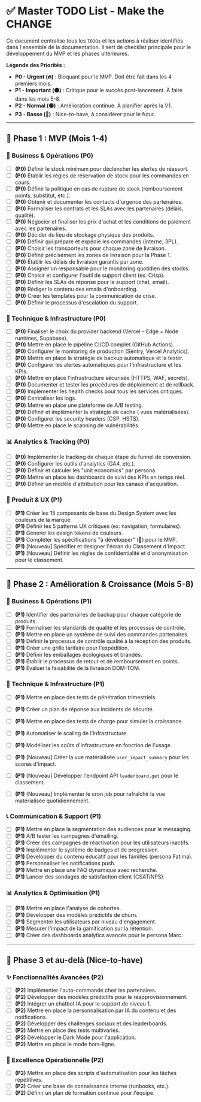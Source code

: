 # ✅ Master TODO List - Make the CHANGE

Ce document centralise tous les `TODOs` et les actions à réaliser identifiés dans l'ensemble de la documentation. Il sert de checklist principale pour le développement du MVP et les phases ultérieures.

**Légende des Priorités :**
- **P0 - Urgent (🔥)** : Bloquant pour le MVP. Doit être fait dans les 4 premiers mois.
- **P1 - Important (🟠)** : Critique pour le succès post-lancement. À faire dans les mois 5-8.
- **P2 - Normal (🟢)** : Amélioration continue. À planifier après la V1.
- **P3 - Basse (🔵)** : Nice-to-have, à considérer pour le futur.

---

## 🚀 Phase 1 : MVP (Mois 1-4)

### 💼 Business & Opérations (P0)
- [ ] **(P0)** Définir le stock minimum pour déclencher les alertes de réassort.
- [ ] **(P0)** Établir les règles de réservation de stock pour les commandes en cours.
- [ ] **(P0)** Définir la politique en cas de rupture de stock (remboursement points, substitut, etc.).
- [ ] **(P0)** Obtenir et documenter les contacts d'urgence des partenaires.
- [ ] **(P0)** Formaliser les contrats et les SLAs avec les partenaires (délais, qualité).
- [ ] **(P0)** Négocier et finaliser les prix d'achat et les conditions de paiement avec les partenaires.
- [ ] **(P0)** Décider du lieu de stockage physique des produits.
- [ ] **(P0)** Définir qui prépare et expédie les commandes (interne, 3PL).
- [ ] **(P0)** Choisir les transporteurs pour chaque zone de livraison.
- [ ] **(P0)** Définir précisément les zones de livraison pour la Phase 1.
- [ ] **(P0)** Établir les délais de livraison garantis par zone.
- [ ] **(P0)** Assigner un responsable pour le monitoring quotidien des stocks.
- [ ] **(P0)** Choisir et configurer l'outil de support client (ex: Crisp).
- [ ] **(P0)** Définir les SLAs de réponse pour le support (chat, email).
- [ ] **(P0)** Rédiger le contenu des emails d'onboarding.
- [ ] **(P0)** Créer les templates pour la communication de crise.
- [ ] **(P0)** Définir le processus d'escalation du support.

### 🔧 Technique & Infrastructure (P0)
- [ ] **(P0)** Finaliser le choix du provider backend (Vercel – Edge + Node runtimes, Supabase).
- [ ] **(P0)** Mettre en place le pipeline CI/CD complet (GitHub Actions).
- [ ] **(P0)** Configurer le monitoring de production (Sentry, Vercel Analytics).
- [ ] **(P0)** Mettre en place la stratégie de backup automatique et la tester.
- [ ] **(P0)** Configurer les alertes automatiques pour l'infrastructure et les KPIs.
- [ ] **(P0)** Mettre en place l'infrastructure sécurisée (HTTPS, WAF, secrets).
- [ ] **(P0)** Documenter et tester les procédures de déploiement et de rollback.
- [ ] **(P0)** Implémenter les health checks pour tous les services critiques.
- [ ] **(P0)** Centraliser les logs.
- [ ] **(P0)** Mettre en place une plateforme de A/B testing.
- [ ] **(P0)** Définir et implémenter la stratégie de cache ( vues matérialisées).
- [ ] **(P0)** Configurer les security headers (CSP, HSTS).
- [ ] **(P0)** Mettre en place le scanning de vulnérabilités.

### 📊 Analytics & Tracking (P0)
- [ ] **(P0)** Implémenter le tracking de chaque étape du funnel de conversion.
- [ ] **(P0)** Configurer les outils d'analytics (GA4, etc.).
- [ ] **(P0)** Définir et calculer les "unit economics" par persona.
- [ ] **(P0)** Mettre en place les dashboards de suivi des KPIs en temps réel.
- [ ] **(P0)** Définir un modèle d'attribution pour les canaux d'acquisition.

### 🎨 Produit & UX (P1)
- [ ] **(P1)** Créer les 15 composants de base du Design System avec les couleurs de la marque.
- [ ] **(P1)** Définir les 5 patterns UX critiques (ex: navigation, formulaires).
- [ ] **(P1)** Générer les design tokens de couleurs.
- [ ] **(P1)** Compléter les spécifications "à développer" (🚧) pour le MVP.
- [ ] **(P1)** [Nouveau] Spécifier et designer l'écran du Classement d'Impact.
- [ ] **(P1)** [Nouveau] Définir les règles de confidentialité et d'anonymisation pour le classement.

---

## 🚀 Phase 2 : Amélioration & Croissance (Mois 5-8)

### 💼 Business & Opérations (P1)
- [ ] **(P1)** Identifier des partenaires de backup pour chaque catégorie de produits.
- [ ] **(P1)** Formaliser les standards de qualité et les processus de contrôle.
- [ ] **(P1)** Mettre en place un système de suivi des commandes partenaires.
- [ ] **(P1)** Définir le processus de contrôle qualité à la réception des produits.
- [ ] **(P1)** Créer une grille tarifaire pour l'expédition.
- [ ] **(P1)** Définir les emballages écologiques et brandés.
- [ ] **(P1)** Établir le processus de retour et de remboursement en points.
- [ ] **(P1)** Évaluer la faisabilité de la livraison DOM-TOM.

### 🔧 Technique & Infrastructure (P1)
- [ ] **(P1)** Mettre en place des tests de pénétration trimestriels.
- [ ] **(P1)** Créer un plan de réponse aux incidents de sécurité.
- [ ] **(P1)** Mettre en place des tests de charge pour simuler la croissance.
- [ ] **(P1)** Automatiser le scaling de l'infrastructure.
- [ ] **(P1)** Modéliser les coûts d'infrastructure en fonction de l'usage.
- [ ] **(P1)** [Nouveau] Créer la vue matérialisée `user_impact_summary` pour les scores d'impact.
- [ ] **(P1)** [Nouveau] Développer l'endpoint API `leaderboard.get` pour le classement.
- [ ] **(P1)** [Nouveau] Implémenter le cron job pour rafraîchir la vue matérialisée quotidiennement.


### 📞 Communication & Support (P1)
- [ ] **(P1)** Mettre en place la segmentation des audiences pour le messaging.
- [ ] **(P1)** A/B tester les campagnes d'emailing.
- [ ] **(P1)** Créer des campagnes de réactivation pour les utilisateurs inactifs.
- [ ] **(P1)** Implémenter le système de badges et de progression.
- [ ] **(P1)** Développer du contenu éducatif pour les familles (persona Fatima).
- [ ] **(P1)** Personnaliser les notifications push.
- [ ] **(P1)** Mettre en place une FAQ dynamique avec recherche.
- [ ] **(P1)** Lancer des sondages de satisfaction client (CSAT/NPS).

### 📊 Analytics & Optimisation (P1)
- [ ] **(P1)** Mettre en place l'analyse de cohortes.
- [ ] **(P1)** Développer des modèles prédictifs de churn.
- [ ] **(P1)** Segmenter les utilisateurs par niveau d'engagement.
- [ ] **(P1)** Mesurer l'impact de la gamification sur la rétention.
- [ ] **(P1)** Créer des dashboards analytics avancés pour le persona Marc.

---

## 🚀 Phase 3 et au-delà (Nice-to-have)

### ✨ Fonctionnalités Avancées (P2)
- [ ] **(P2)** Implémenter l'auto-commande chez les partenaires.
- [ ] **(P2)** Développer des modèles prédictifs pour le réapprovisionnement.
- [ ] **(P2)** Intégrer un chatbot IA pour le support de niveau 1.
- [ ] **(P2)** Mettre en place la personnalisation par IA du contenu et des notifications.
- [ ] **(P2)** Développer des challenges sociaux et des leaderboards.
- [ ] **(P2)** Mettre en place des tests multivariés.
- [ ] **(P2)** Développer le Dark Mode pour l'application.
- [ ] **(P2)** Mettre en place le mode hors-ligne.

### 🏢 Excellence Opérationnelle (P2)
- [ ] **(P2)** Mettre en place des scripts d'automatisation pour les tâches répétitives.
- [ ] **(P2)** Créer une base de connaissance interne (runbooks, etc.).
- [ ] **(P2)** Définir un plan de formation continue pour l'équipe.
